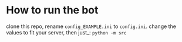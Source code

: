 # How to run the bot
clone this repo, rename `config_EXAMPLE.ini` to `config.ini`. change the values to fit your server, then just_: `python -m src`
